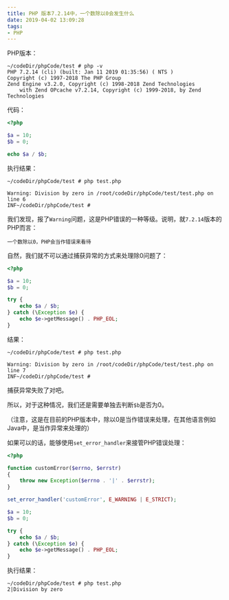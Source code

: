 ```yaml
---
title: PHP 版本7.2.14中，一个数除以0会发生什么
date: 2019-04-02 13:09:28
tags:
- PHP
---
```


PHP版本：

```shell
~/codeDir/phpCode/test # php -v
PHP 7.2.14 (cli) (built: Jan 11 2019 01:35:56) ( NTS )
Copyright (c) 1997-2018 The PHP Group
Zend Engine v3.2.0, Copyright (c) 1998-2018 Zend Technologies
    with Zend OPcache v7.2.14, Copyright (c) 1999-2018, by Zend Technologies
```

代码：

```php
<?php

$a = 10;
$b = 0;

echo $a / $b;
```

执行结果：

```shell
~/codeDir/phpCode/test # php test.php 

Warning: Division by zero in /root/codeDir/phpCode/test/test.php on line 6
INF~/codeDir/phpCode/test #
```

我们发现，报了`Warning`问题，这是PHP错误的一种等级。说明，就`7.2.14`版本的PHP而言：

```
一个数除以0，PHP会当作错误来看待
```

自然，我们就不可以通过捕获异常的方式来处理除0问题了：

```php
<?php

$a = 10;
$b = 0;

try {
    echo $a / $b;
} catch (\Exception $e) {
    echo $e->getMessage() . PHP_EOL;
}
```

结果：

```shell
~/codeDir/phpCode/test # php test.php 

Warning: Division by zero in /root/codeDir/phpCode/test/test.php on line 7
INF~/codeDir/phpCode/test #
```

捕获异常失败了对吧。

所以，对于这种情况，我们还是需要单独去判断`$b`是否为0。

（注意，这是在目前的PHP版本中，除以0是当作错误来处理，在其他语言例如Java中，是当作异常来处理的）

如果可以的话，能够使用`set_error_handler`来接管PHP错误处理：

```php
<?php

function customError($errno, $errstr)
{
    throw new Exception($errno . '|' . $errstr);
}

set_error_handler('customError', E_WARNING | E_STRICT);

$a = 10;
$b = 0;

try {
    echo $a / $b;
} catch (\Exception $e) {
    echo $e->getMessage() . PHP_EOL;
}
```

执行结果：

```shell
~/codeDir/phpCode/test # php test.php 
2|Division by zero
```

